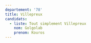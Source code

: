 ```yaml
---
departement: '78'
title: Villepreux
candidats:
  - liste: Tout simplement Villepreux
    nom: Golgolab
    prenom: Kouros
---
```


